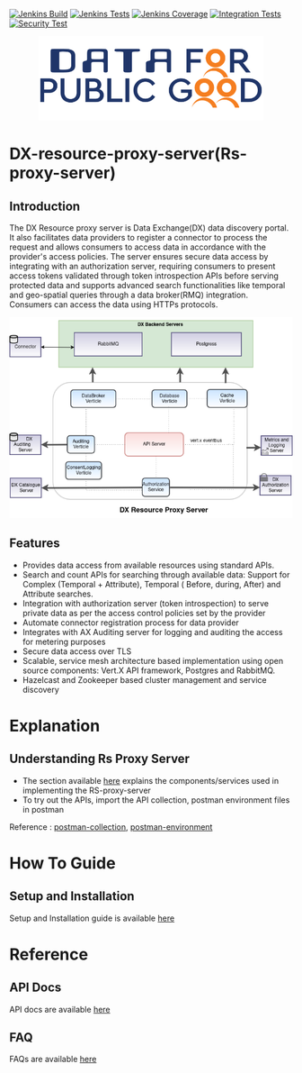 [![Jenkins Build](https://img.shields.io/jenkins/build?jobUrl=https%3A%2F%2Fjenkins.iudx.io%2Fview%2Fiudx-master%2Fjob%2FIUDX%2520RS-Proxy%2520(master)%2520pipeline%2F&label=Build)](https://jenkins.iudx.io/view/iudx-master/job/IUDX%20RS-Proxy%20(master)%20pipeline/lastBuild/)
[![Jenkins Tests](https://img.shields.io/jenkins/tests?jobUrl=https%3A%2F%2Fjenkins.iudx.io%2Fview%2Fiudx-master%2Fjob%2FIUDX%2520RS-Proxy%2520(master)%2520pipeline%2F&label=Unit%20Test)](https://jenkins.iudx.io/view/iudx-master/job/IUDX%20RS-Proxy%20(master)%20pipeline/lastBuild/testReport/)
[![Jenkins Coverage](https://img.shields.io/jenkins/coverage/jacoco?jobUrl=https%3A%2F%2Fjenkins.iudx.io%2Fview%2Fiudx-master%2Fjob%2FIUDX%2520RS-Proxy%2520(master)%2520pipeline%2F&label=Coverage)](https://jenkins.iudx.io/view/iudx-master/job/IUDX%20RS-Proxy%20(master)%20pipeline/lastBuild/jacoco/)
[![Integration Tests](https://img.shields.io/jenkins/build?jobUrl=https%3A%2F%2Fjenkins.iudx.io%2Fview%2Fiudx-master%2Fjob%2FIUDX%2520RS-Proxy%2520(master)%2520pipeline%2F&label=Integration%20Tests)](https://jenkins.iudx.io/view/iudx-master/job/IUDX%20RS-Proxy%20(master)%20pipeline/lastBuild/Integration_20Test_20Report/)
[![Security Test](https://img.shields.io/jenkins/build?jobUrl=https%3A%2F%2Fjenkins.iudx.io%2Fview%2Fiudx-master%2Fjob%2FIUDX%2520RS-Proxy%2520(master)%2520pipeline%2F&label=Security%20Test)](https://jenkins.iudx.io/view/iudx-master/job/IUDX%20RS-Proxy%20(master)%20pipeline/lastBuild/zap/)

<p align="center">
<img src="./docs/cdpg.png" width="400">
</p>

# DX-resource-proxy-server(Rs-proxy-server)

## Introduction

The DX Resource proxy server is Data Exchange(DX) data discovery portal.
It also facilitates data providers to register a connector to process the request and allows consumers to access data in
accordance with the provider's access policies.
The server ensures secure data access by integrating with an authorization server, requiring consumers to present access
tokens validated through token introspection APIs before serving protected data and supports advanced search
functionalities like temporal and geo-spatial queries through a data broker(RMQ) integration.
Consumers can access the data using HTTPs protocols.

<p align="center">
<img src="./docs/Resource Proxy Server Interactions.png">
</p>

## Features

- Provides data access from available resources using standard APIs.
- Search and count APIs for searching through available data: Support for Complex (Temporal + Attribute), Temporal (
  Before, during, After) and Attribute searches.
- Integration with authorization server (token introspection) to serve private data as per the access control policies
  set by the provider
- Automate connector registration process for data provider
- Integrates with AX Auditing server for logging and auditing the access for metering purposes
- Secure data access over TLS
- Scalable, service mesh architecture based implementation using open source components: Vert.X API framework, Postgres
  and RabbitMQ.
- Hazelcast and Zookeeper based cluster management and service discovery

# Explanation

## Understanding Rs Proxy Server

- The section available [here](./docs/Solution_Architecture.md) explains the components/services used in implementing
  the RS-proxy-server
- To try out the APIs, import the API collection, postman environment files in postman

Reference : [postman-collection](src/test/resources/IUDX-Resource-Proxy-Server-Consumer-APIs.postman_collection_5.5.0.json), [postman-environment](src/test/resources/Resource-Proxy-Server-Consumer-APIs.postman_environment.json)

# How To Guide

## Setup and Installation

Setup and Installation guide is available [here](./docs/SETUP-and-Installation.md)

# Reference

## API Docs

API docs are
available [here](https://redocly.github.io/redoc/?url=https://raw.githubusercontent.com/datakaveri/iudx-rs-proxy/master/docs/openapi.yaml)

## FAQ

FAQs are available [here](./docs/FAQ.md)
